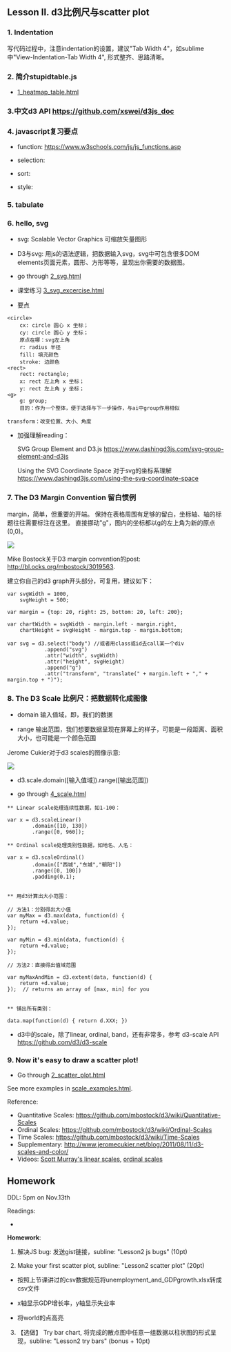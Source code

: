 ## Lesson II. d3比例尺与scatter plot

### 1. Indentation
    
写代码过程中，注意indentation的设置，建议"Tab Width 4"，如sublime中"View-Indentation-Tab Width 4", 形式整齐、思路清晰。

### 2. 简介stupidtable.js 
* [1_heatmap_table.html](1_heatmap_table.html)

### 3.中文d3 API https://github.com/xswei/d3js_doc

### 4. javascript复习要点

* function: https://www.w3schools.com/js/js_functions.asp

* selection: 

* sort: 

* style: 

### 5. tabulate

### 6. hello, svg

* svg: Scalable Vector Graphics 可缩放矢量图形

* D3与svg: 用js的语法逻辑，把数据输入svg，svg中可包含很多DOM elements页面元素，圆形、方形等等，呈现出你需要的数据图。

* go through [2_svg.html](2_svg.html)

* 课堂练习 [3_svg_excercise.html](3_svg_excercise.html)
* 要点

````
<circle>
    cx: circle 圆心 x 坐标；
    cy: circle 圆心 y 坐标；
    原点在哪：svg左上角
    r: radius 半径
    fill: 填充颜色
    stroke: 边颜色
<rect>
    rect: rectangle;
    x: rect 左上角 x 坐标；
    y: rect 左上角 y 坐标；
<g>
    g: group;
    目的：作为一个整体，便于选择与下一步操作，与ai中group作用相似

transform：改变位置、大小、角度
````

* 加强理解reading：

    SVG Group Element and D3.js https://www.dashingd3js.com/svg-group-element-and-d3js

    Using the SVG Coordinate Space 对于svg的坐标系理解 https://www.dashingd3js.com/using-the-svg-coordinate-space

### 7. The D3 Margin Convention 留白惯例

margin，简单，但重要的开端。 保持在表格周围有足够的留白，坐标轴、轴的标题往往需要标注在这里。
直接挪动"g"，图内的坐标都以g的左上角为新的原点(0,0)。

<img src="img/margins.png">

Mike Bostock关于D3 margin convention的post: http://bl.ocks.org/mbostock/3019563.

建立你自己的d3 graph开头部分，可复用，建议如下：

````
var svgWidth = 1000,
    svgHeight = 500;

var margin = {top: 20, right: 25, bottom: 20, left: 200};

var chartWidth = svgWidth - margin.left - margin.right,
    chartHeight = svgHeight - margin.top - margin.bottom;

var svg = d3.select("body") //或者用class或id去call某一个div
            .append("svg")
            .attr("width", svgWidth)
            .attr("height", svgHeight)
            .append("g")
            .attr("transform", "translate(" + margin.left + "," + margin.top + ")");
````

### 8. The D3 Scale 比例尺：把数据转化成图像

* domain 输入值域，即，我们的数据

* range 输出范围，我们想要数据呈现在屏幕上的样子，可能是一段距离、面积大小，也可能是一个颜色范围

Jerome Cukier对于d3 scales的图像示意:

<img src="http://i0.wp.com/www.jeromecukier.net/wp-content/uploads/2011/08/d3scale1.png">

* d3.scale.domain([输入值域]).range([输出范围])

* go through [4_scale.html](4_scale.html)

```
** Linear scale处理连续性数据，如1-100：

var x = d3.scaleLinear()
        .domain([10, 130])
        .range([0, 960]);

** Ordinal scale处理类别性数据，如地名、人名：

var x = d3.scaleOrdinal()
        .domain(["西城","东城","朝阳"])
        .range([0, 100])
        .padding(0.1);


** 用d3计算出大小范围：

// 方法1：分别得出大小值
var myMax = d3.max(data, function(d) {
    return +d.value;
});

var myMin = d3.min(data, function(d) {
    return +d.value;
});

// 方法2：直接得出值域范围

var myMaxAndMin = d3.extent(data, function(d) {
    return +d.value;
});  // returns an array of [max, min] for you


** 铺出所有类别：

data.map(function(d) { return d.XXX; })

````

* d3中的scale，除了linear, ordinal, band，还有非常多，参考 d3-scale API https://github.com/d3/d3-scale

### 9. Now it's easy to draw a scatter plot!

* Go through [2_scatter_plot.html](2_scatter_plot.html)

See more examples in [scale_examples.html](scale_examples.html).


Reference:

* Quantitative Scales: https://github.com/mbostock/d3/wiki/Quantitative-Scales
* Ordinal Scales: https://github.com/mbostock/d3/wiki/Ordinal-Scales
* Time Scales: https://github.com/mbostock/d3/wiki/Time-Scales
* Supplementary: http://www.jeromecukier.net/blog/2011/08/11/d3-scales-and-color/
* Videos: [Scott Murray's linear scales](https://www.youtube.com/watch?v=5EZSOsBXdS0&list=PL0tDk-f4v1uh4s33k1qJ7Xl96cOySkLnt), [ordinal scales](https://www.youtube.com/watch?v=WxtJ7VfP_VE&list=PL0tDk-f4v1uh4s33k1qJ7Xl96cOySkLnt&index=2)




## Homework

DDL: 5pm on Nov.13th

Readings:

* 


**Homework**: 

1. 解决JS bug: 发送gist链接，subline: "Lesson2 js bugs" (10pt)

2. Make your first scatter plot, subline: "Lesson2 scatter plot" (20pt)

* 按照上节课讲过的csv数据规范将unemployment_and_GDPgrowth.xlsx转成csv文件

* x轴显示GDP增长率，y轴显示失业率

* 将world的点高亮

3. 【选做】 Try bar chart, 将完成的散点图中任意一组数据以柱状图的形式呈现，subline: "Lesson2 try bars"  (bonus + 10pt)

